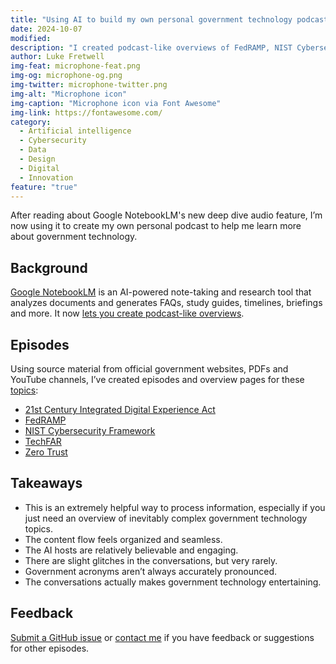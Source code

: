 ```yaml
---
title: "Using AI to build my own personal government technology podcast"
date: 2024-10-07
modified: 
description: "I created podcast-like overviews of FedRAMP, NIST Cybersecurity Framework, TechFAR and Zero Trust with Google NotebookLM's deep dive feature."
author: Luke Fretwell
img-feat: microphone-feat.png
img-og: microphone-og.png
img-twitter: microphone-twitter.png
img-alt: "Microphone icon"
img-caption: "Microphone icon via Font Awesome"
img-link: https://fontawesome.com/
category:
  - Artificial intelligence
  - Cybersecurity
  - Data
  - Design
  - Digital
  - Innovation
feature: "true"
---
```


After reading about Google NotebookLM's new deep dive audio feature, I’m now using it to create my own personal podcast to help me learn more about government technology.

## Background

[Google NotebookLM](https://support.google.com/notebooklm/answer/14273541?hl=en) is an AI-powered note-taking and research tool that analyzes documents and generates FAQs, study guides, timelines, briefings and more. It now [lets you create podcast-like overviews](https://blog.google/technology/ai/notebooklm-audio-overviews/).

## Episodes

Using source material from official government websites, PDFs and YouTube channels, I’ve created episodes and overview pages for these [topics](/research):

* [21st Century Integrated Digital Experience Act](https://govfresh.com/research/idea-act-delivering-digital-first-public-experience)
* [FedRAMP](https://govfresh.com/research/fedramp)
* [NIST Cybersecurity Framework](https://govfresh.com/research/nist-cybersecurity-framework)
* [TechFAR](https://govfresh.com/research/techfar)
* [Zero Trust](https://govfresh.com/research/zero-trust)

## Takeaways

* This is an extremely helpful way to process information, especially if you just need an overview of inevitably complex government technology topics.
* The content flow feels organized and seamless.
* The AI hosts are relatively believable and engaging.
* There are slight glitches in the conversations, but very rarely.
* Government acronyms aren’t always accurately pronounced.
* The conversations actually makes government technology entertaining.

## Feedback

[Submit a GitHub issue](https://github.com/govfresh/govfresh.github.io/issues/new/choose) or [contact me](/contact) if you have feedback or suggestions for other episodes.